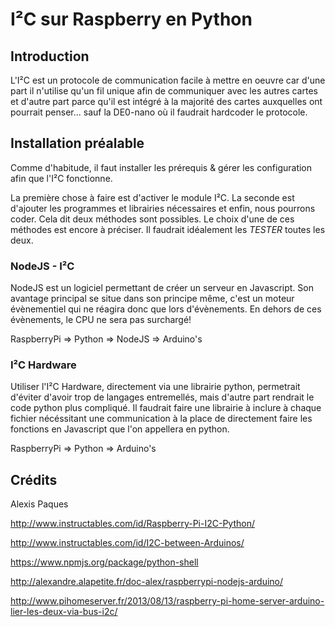 I²C sur Raspberry en Python
===========================

Introduction
------------
L'I²C est un protocole de communication facile à mettre en oeuvre car d'une part il n'utilise qu'un fil unique afin de communiquer avec les autres cartes et d'autre part parce qu'il est intégré à la majorité des cartes auxquelles ont pourrait penser... sauf la DE0-nano où il faudrait hardcoder le protocole.

Installation préalable
----------------------
Comme d'habitude, il faut installer les prérequis & gérer les configuration afin que l'I²C fonctionne.

La première chose à faire est d'activer le module I²C. La seconde est d'ajouter les programmes et librairies nécessaires et enfin, nous pourrons coder. Cela dit deux méthodes sont possibles. Le choix d'une de ces méthodes est encore à préciser. Il faudrait idéalement les *TESTER* toutes les deux.

### NodeJS - I²C
NodeJS est un logiciel permettant de créer un serveur en Javascript. Son avantage principal se situe dans son principe même, c'est un moteur évènementiel qui ne réagira donc que lors d'évènements. En dehors de ces évènements, le CPU ne sera pas surchargé!

RaspberryPi => Python => NodeJS => Arduino's

### I²C Hardware
Utiliser l'I²C Hardware, directement via une librairie python, permetrait d'éviter d'avoir trop de langages entremellés, mais d'autre part rendrait le code python plus compliqué. Il faudrait faire une librairie à inclure à chaque fichier nécéssitant une communication à la place de directement faire les fonctions en Javascript que l'on appellera en python.

RaspberryPi => Python => Arduino's

Crédits
--------
Alexis Paques

http://www.instructables.com/id/Raspberry-Pi-I2C-Python/

http://www.instructables.com/id/I2C-between-Arduinos/

https://www.npmjs.org/package/python-shell

http://alexandre.alapetite.fr/doc-alex/raspberrypi-nodejs-arduino/

http://www.pihomeserver.fr/2013/08/13/raspberry-pi-home-server-arduino-lier-les-deux-via-bus-i2c/